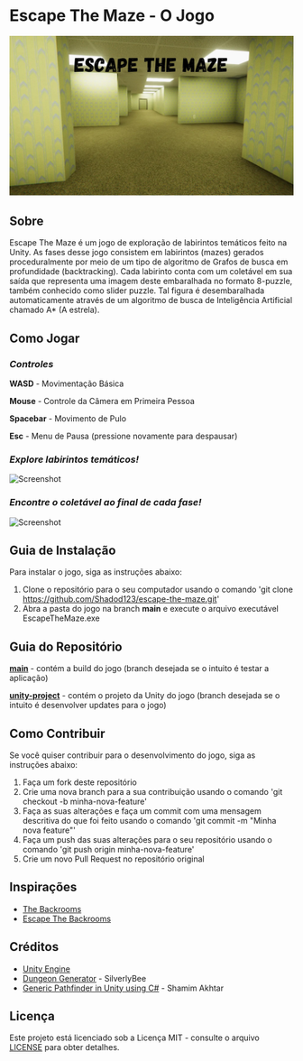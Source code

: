 Escape The Maze - O Jogo
===
![Screenshot](./READMEfiles/gameCover.jpg)


Sobre
---
Escape The Maze é um jogo de exploração de labirintos temáticos feito na Unity. As fases desse jogo consistem em labirintos (mazes) gerados proceduralmente por meio de um tipo de algoritmo de Grafos de busca em profundidade (backtracking). Cada labirinto conta com um coletável em sua saída que representa uma imagem deste embaralhada no formato 8-puzzle, também conhecido como slider puzzle. Tal figura é desembaralhada automaticamente através de um algoritmo de busca de Inteligência Artificial chamado A* (A estrela).


Como Jogar
---
### _Controles_

**WASD** - Movimentação Básica 

**Mouse** - Controle da Câmera em Primeira Pessoa

**Spacebar** - Movimento de Pulo

**Esc** - Menu de Pausa (pressione novamente para despausar)

### _Explore labirintos temáticos!_

![Screenshot](./READMEfiles/backroomsInspiredLevelExploration.gif)

### _Encontre o coletável ao final de cada fase!_

![Screenshot](./READMEfiles/spaceStationExitSliderPuzzle.gif)


Guia de Instalação
---
Para instalar o jogo, siga as instruções abaixo:

1. Clone o repositório para o seu computador usando o comando 'git clone https://github.com/Shadod123/escape-the-maze.git'
2. Abra a pasta do jogo na branch **main** e execute o arquivo executável EscapeTheMaze.exe


Guia do Repositório
---
**[main](https://github.com/Shadod123/escape-the-maze/tree/main)** - contém a build do jogo (branch desejada se o intuito é testar a aplicação)

**[unity-project](https://github.com/Shadod123/escape-the-maze/tree/unity-project)** - contém o projeto da Unity do jogo (branch desejada se o intuito é desenvolver updates para o jogo)


Como Contribuir
---
Se você quiser contribuir para o desenvolvimento do jogo, siga as instruções abaixo:

1. Faça um fork deste repositório
2. Crie uma nova branch para a sua contribuição usando o comando 'git checkout -b minha-nova-feature'
3. Faça as suas alterações e faça um commit com uma mensagem descritiva do que foi feito usando o comando 'git commit -m "Minha nova feature"'
4. Faça um push das suas alterações para o seu repositório usando o comando 'git push origin minha-nova-feature'
5. Crie um novo Pull Request no repositório original


Inspirações
---
* [The Backrooms](https://backrooms.fandom.com/wiki/Backrooms_Wiki)
* [Escape The Backrooms](https://store.steampowered.com/app/1943950/Escape_the_Backrooms/)


Créditos
---
* [Unity Engine](https://unity.com/en)
* [Dungeon Generator](github.com/silverlybee/dungeon-generator) - SilverlyBee
* [Generic Pathfinder in Unity using C#](github.com/shamim-akhtar/tutorial-pathfinding/tree/part-2-8-puzzle) - Shamim Akhtar


Licença
---
Este projeto está licenciado sob a Licença MIT - consulte o arquivo [LICENSE](LICENSE) para obter detalhes.
